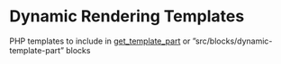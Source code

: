 # Dynamic Rendering Templates

PHP templates to include in [get_template_part](https://developer.wordpress.org/reference/functions/get_template_part/) or ”src/blocks/dynamic-template-part” blocks
